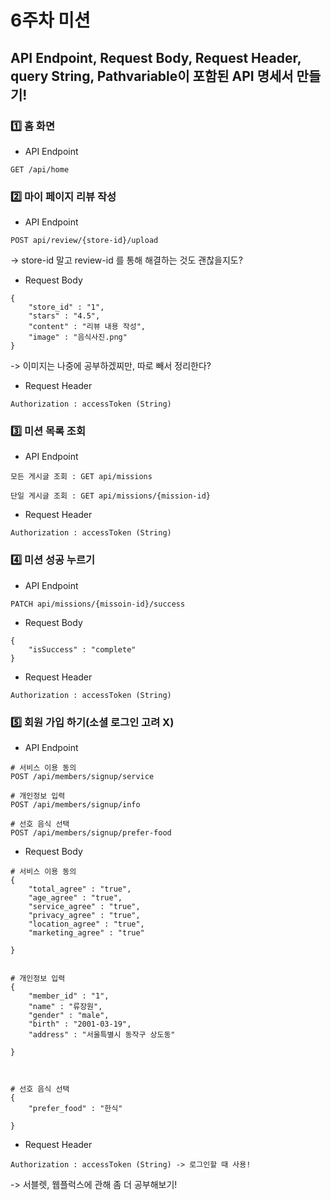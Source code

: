 
# 6주차 미션

## API Endpoint, Request Body, Request Header, query String, Pathvariable이 포함된 API 명세서 만들기!

### 1️⃣ 홈 화면

- API Endpoint

```
GET /api/home
```


### 2️⃣ 마이 페이지 리뷰 작성

- API Endpoint
```
POST api/review/{store-id}/upload
```
-> store-id 말고 review-id 를 통해 해결하는 것도 괜찮을지도?

- Request Body
```
{
    "store_id" : "1",
    "stars" : "4.5",
    "content" : "리뷰 내용 작성",
    "image" : "음식사진.png"
}
```

-> 이미지는 나중에 공부하겠찌만, 따로 빼서 정리한다?

- Request Header

```
Authorization : accessToken (String)
```

### 3️⃣ 미션 목록 조회


- API Endpoint

```
모든 게시글 조회 : GET api/missions

단일 게시글 조회 : GET api/missions/{mission-id}
```

- Request Header

```
Authorization : accessToken (String)
```

### 4️⃣ 미션 성공 누르기


- API Endpoint
```
PATCH api/missions/{missoin-id}/success
```

- Request Body
```
{
    "isSuccess" : "complete"
}
```

- Request Header

```
Authorization : accessToken (String)
```
### 5️⃣ 회원 가입 하기(소셜 로그인 고려 X)


- API Endpoint

```
# 서비스 이용 동의
POST /api/members/signup/service

# 개인정보 입력
POST /api/members/signup/info

# 선호 음식 선택
POST /api/members/signup/prefer-food

```

- Request Body

```
# 서비스 이용 동의
{
    "total_agree" : "true",
    "age_agree" : "true",
    "service_agree" : "true",
    "privacy_agree" : "true",
    "location_agree" : "true",
    "marketing_agree" : "true"

}


# 개인정보 입력
{
    "member_id" : "1",
    "name" : "류장원",
    "gender" : "male",
    "birth" : "2001-03-19",
    "address" : "서울특별시 동작구 상도동"

}



# 선호 음식 선택
{
    "prefer_food" : "한식"

}
```

- Request Header

```
Authorization : accessToken (String) -> 로그인할 때 사용!
```

-> 서블렛, 웹플럭스에 관해 좀 더 공부해보기!
